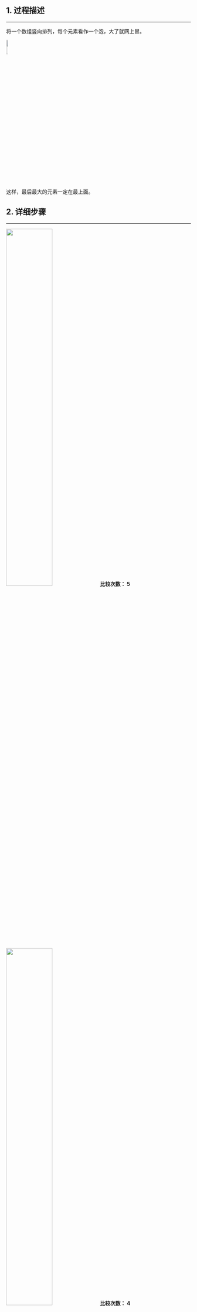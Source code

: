 ## 1. 过程描述
---

将一个数组竖向排列，每个元素看作一个泡，大了就网上冒。


<img src="https://garden-lu-oss.oss-cn-beijing.aliyuncs.com/imagesGIF.gif" width="10%"/>

这样，最后最大的元素一定在最上面。

## 2. 详细步骤
---

<img src="https://garden-lu-oss.oss-cn-beijing.aliyuncs.com/imagesround1.gif" width="50%"/>  **比较次数： 5**


<img src="https://garden-lu-oss.oss-cn-beijing.aliyuncs.com/imagesround2.gif" width="50%"/>  **比较次数： 4**



<img src="https://garden-lu-oss.oss-cn-beijing.aliyuncs.com/imagesround3.gif" width="50%"/>  **比较次数： 3**


<img src="https://garden-lu-oss.oss-cn-beijing.aliyuncs.com/imagesround4.gif" width="50%"/> **比较次数： 2**


<img src="https://garden-lu-oss.oss-cn-beijing.aliyuncs.com/images202201211633697.gif" width="50%"/> **比较次数： 1**

<img src="https://garden-lu-oss.oss-cn-beijing.aliyuncs.com/images202201211635649.png" width="50%"/> **比较次数： 0**

$\cdots$

## 3. 时间复杂度分析
---

$(n-1)+(n-2)+\cdots +1 = \frac{n(n-1)}{2} = \frac{1}{2}n^2-\frac{1}{2}n + \frac{1}{2} = O(n^2)$ 


## 4. 冒泡排序特点

- 空间复杂度为$O(1)$ 原地排序算法
- 稳定的排序算法